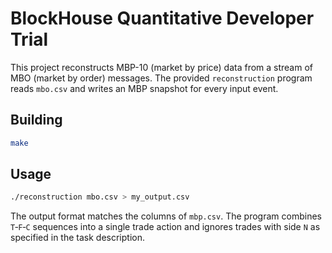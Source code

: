 # BlockHouse Quantitative Developer Trial

This project reconstructs MBP-10 (market by price) data from a stream of MBO (market by order) messages.  The provided `reconstruction` program reads `mbo.csv` and writes an MBP snapshot for every input event.

## Building

```bash
make
```

## Usage

```bash
./reconstruction mbo.csv > my_output.csv
```

The output format matches the columns of `mbp.csv`.  The program combines `T`‑`F`‑`C` sequences into a single trade action and ignores trades with side `N` as specified in the task description.
